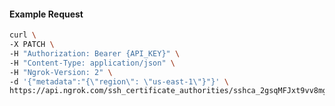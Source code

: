 <!-- Code generated for API Clients. DO NOT EDIT. -->

#### Example Request

```bash
curl \
-X PATCH \
-H "Authorization: Bearer {API_KEY}" \
-H "Content-Type: application/json" \
-H "Ngrok-Version: 2" \
-d '{"metadata":"{\"region\": \"us-east-1\"}"}' \
https://api.ngrok.com/ssh_certificate_authorities/sshca_2gsqMFJxt9vv8mgIoN6foP4Vhve
```
